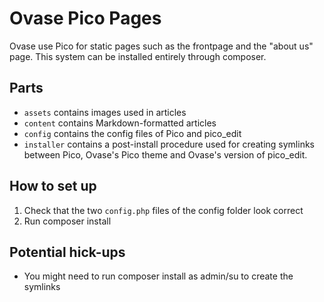 # Ovase Pico Pages

Ovase use Pico for static pages such as the frontpage and the "about us" page. This system can be installed entirely through composer.

## Parts

- `assets` contains images used in articles
- `content` contains Markdown-formatted articles
- `config` contains the config files of Pico and pico_edit
- `installer` contains a post-install procedure used for creating symlinks between Pico, Ovase's Pico theme and Ovase's version of pico_edit.

## How to set up

1. Check that the two `config.php` files of the config folder look correct
2. Run composer install

## Potential hick-ups

- You might need to run composer install as admin/su to create the symlinks
